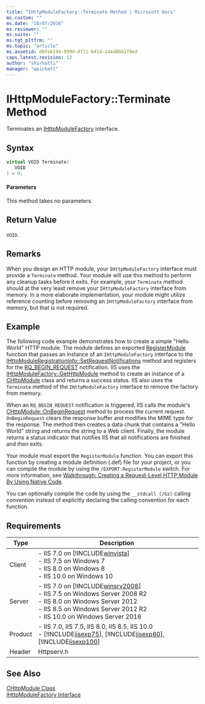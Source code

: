 ```yaml
---
title: "IHttpModuleFactory::Terminate Method | Microsoft Docs"
ms.custom: ""
ms.date: "10/07/2016"
ms.reviewer: ""
ms.suite: ""
ms.tgt_pltfrm: ""
ms.topic: "article"
ms.assetid: d9fe6194-999d-df11-b41d-144d8bb1f0ed
caps.latest.revision: 12
author: "shirhatti"
manager: "wpickett"
---
```

# IHttpModuleFactory::Terminate Method
Terminates an [IHttpModuleFactory](../../web-development-reference\native-code-api-reference/ihttpmodulefactory-interface.md) interface.  
  
## Syntax  
  
```cpp  
virtual VOID Terminate(  
   VOID  
) = 0;  
```  
  
#### Parameters  
 This method takes no parameters.  
  
## Return Value  
 `VOID`.  
  
## Remarks  
 When you design an HTTP module, your `IHttpModuleFactory` interface must provide a `Terminate` method. Your module will use this method to perform any cleanup tasks before it exits. For example, your `Terminate` method should at the very least remove your `IHttpModuleFactory` interface from memory. In a more elaborate implementation, your module might utilize reference counting before removing an `IHttpModuleFactory` interface from memory, but that is not required.  
  
## Example  
 The following code example demonstrates how to create a simple "Hello World" HTTP module. The module defines an exported [RegisterModule](../../web-development-reference\native-code-api-reference/pfn-registermodule-function.md) function that passes an instance of an `IHttpModuleFactory` interface to the [IHttpModuleRegistrationInfo::SetRequestNotifications](../../web-development-reference\native-code-api-reference/ihttpmoduleregistrationinfo-setrequestnotifications-method.md) method and registers for the [RQ_BEGIN_REQUEST](../../web-development-reference\native-code-api-reference/request-processing-constants.md) notification. IIS uses the [IHttpModuleFactory::GetHttpModule](../../web-development-reference\native-code-api-reference/ihttpmodulefactory-gethttpmodule-method.md) method to create an instance of a [CHttpModule](../../web-development-reference\native-code-api-reference/chttpmodule-class.md) class and returns a success status. IIS also uses the `Terminate` method of the `IHttpModuleFactory` interface to remove the factory from memory.  
  
 When an `RQ_BEGIN_REQUEST` notification is triggered, IIS calls the module's [CHttpModule::OnBeginRequest](../../web-development-reference\native-code-api-reference/chttpmodule-onbeginrequest-method.md) method to process the current request. `OnBeginRequest` clears the response buffer and modifies the MIME type for the response. The method then creates a data chunk that contains a "Hello World" string and returns the string to a Web client. Finally, the module returns a status indicator that notifies IIS that all notifications are finished and then exits.  
  
<!-- TODO: review snippet reference  [!CODE [CHttpModuleHelloWorld#1](CHttpModuleHelloWorld#1)]  -->  
  
 Your module must export the `RegisterModule` function. You can export this function by creating a module definition (.def) file for your project, or you can compile the module by using the `/EXPORT:RegisterModule` switch. For more information, see [Walkthrough: Creating a Request-Level HTTP Module By Using Native Code](../../web-development-reference\native-code-development-overview\walkthrough-creating-a-request-level-http-module-by-using-native-code.md).  
  
 You can optionally compile the code by using the `__stdcall (/Gz)` calling convention instead of explicitly declaring the calling convention for each function.  
  
## Requirements  
  
|Type|Description|  
|----------|-----------------|  
|Client|-   IIS 7.0 on [!INCLUDE[winvista](../../wmi-provider/includes/winvista-md.md)]<br />-   IIS 7.5 on Windows 7<br />-   IIS 8.0 on Windows 8<br />-   IIS 10.0 on Windows 10|  
|Server|-   IIS 7.0 on [!INCLUDE[winsrv2008](../../wmi-provider/includes/winsrv2008-md.md)]<br />-   IIS 7.5 on Windows Server 2008 R2<br />-   IIS 8.0 on Windows Server 2012<br />-   IIS 8.5 on Windows Server 2012 R2<br />-   IIS 10.0 on Windows Server 2016|  
|Product|-   IIS 7.0, IIS 7.5, IIS 8.0, IIS 8.5, IIS 10.0<br />-   [!INCLUDE[iisexp75](../../web-development-reference/native-code-api-reference/includes/iisexp75-md.md)], [!INCLUDE[iisexp80](../../web-development-reference/native-code-api-reference/includes/iisexp80-md.md)], [!INCLUDE[iisexp100](../../web-development-reference/native-code-api-reference/includes/iisexp100-md.md)]|  
|Header|Httpserv.h|  
  
## See Also  
 [CHttpModule Class](../../web-development-reference\native-code-api-reference/chttpmodule-class.md)   
 [IHttpModuleFactory Interface](../../web-development-reference\native-code-api-reference/ihttpmodulefactory-interface.md)